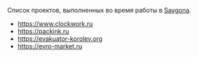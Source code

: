 Cписок проектов, выполненных во время работы в [Saygona](https://saygona.ru/). 
* https://www.clockwork.ru
* https://packink.ru 
* https://evakuator-korolev.org 
* https://evro-market.ru

